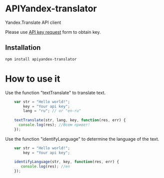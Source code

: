 # APIYandex-translator
Yandex.Translate API client

Please use [API key request](https://tech.yandex.com/keys/get/?service=trnsl) form to obtain key.

## Installation
```
npm install apiyandex-translator
```
# How to use it

Use the function "textTranslate" to translate text.

```javascript
    var str = "Hello world!";
        key = "Your api key";
        lang = "ru"; // or "en-ru"
        
    textTranslate(str, lang, key, function(res, err) {
      console.log(res); //Всем привет!
    });

```
Use the function "identifyLanguage" to determine the language of the text.

```javascript
    var str = "Hello world!";
        key = "Your api key";
        
    identifyLanguage(str, key, function(res, err) {
       console.log(res); //en
    });
```
